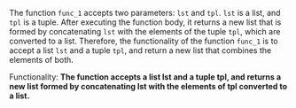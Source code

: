 The function `func_1` accepts two parameters: `lst` and `tpl`. `lst` is a list, and `tpl` is a tuple. After executing the function body, it returns a new list that is formed by concatenating `lst` with the elements of the tuple `tpl`, which are converted to a list. Therefore, the functionality of the function `func_1` is to accept a list `lst` and a tuple `tpl`, and return a new list that combines the elements of both. 

Functionality: **The function accepts a list lst and a tuple tpl, and returns a new list formed by concatenating lst with the elements of tpl converted to a list.**